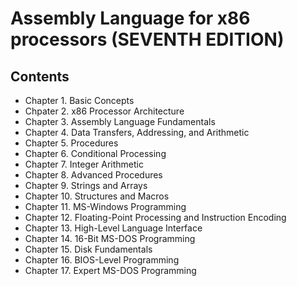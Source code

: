 # Assembly Language for x86 processors (SEVENTH EDITION)




## Contents
- Chapter 1. Basic Concepts
- Chpater 2. x86 Processor Architecture
- Chapter 3. Assembly Language Fundamentals
- Chapter 4. Data Transfers, Addressing, and Arithmetic
- Chapter 5. Procedures
- Chapter 6. Conditional Processing
- Chapter 7. Integer Arithmetic
- Chapter 8. Advanced Procedures
- Chapter 9. Strings and Arrays
- Chapter 10. Structures and Macros
- Chapter 11. MS-Windows Programming
- Chapter 12. Floating-Point Processing and Instruction Encoding
- Chapter 13. High-Level Language Interface
- Chapter 14. 16-Bit MS-DOS Programming
- Chapter 15. Disk Fundamentals
- Chapter 16. BIOS-Level Programming
- Chapter 17. Expert MS-DOS Programming
